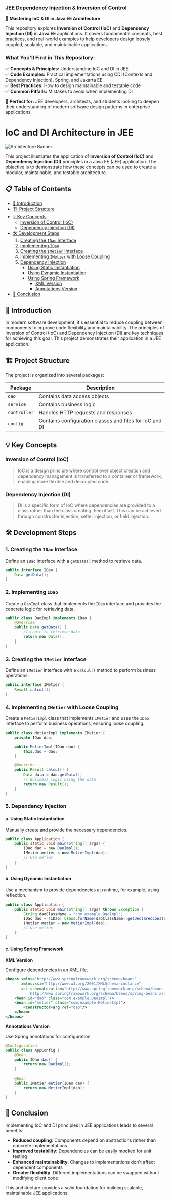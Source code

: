 ### **JEE Dependency Injection & Inversion of Control**  
🚀 **Mastering IoC & DI in Java EE Architecture**  

This repository explores **Inversion of Control (IoC)** and **Dependency Injection (DI)** in **Java EE** applications. It covers fundamental concepts, best practices, and real-world examples to help developers design loosely coupled, scalable, and maintainable applications.  

### **What You'll Find in This Repository:**  
✅ **Concepts & Principles:** Understanding IoC and DI in JEE  
✅ **Code Examples:** Practical implementations using CDI (Contexts and Dependency Injection), Spring, and Jakarta EE  
✅ **Best Practices:** How to design maintainable and testable code  
✅ **Common Pitfalls:** Mistakes to avoid when implementing DI  

🔗 **Perfect for:** JEE developers, architects, and students looking to deepen their understanding of modern software design patterns in enterprise applications.  

# IoC and DI Architecture in JEE

![Architecture Banner](https://via.placeholder.com/800x200/0077B6/FFFFFF?text=IoC+and+DI+Architecture+in+JEE)

This project illustrates the application of **Inversion of Control (IoC)** and **Dependency Injection (DI)** principles in a Java EE (JEE) application. The objective is to demonstrate how these concepts can be used to create a modular, maintainable, and testable architecture.

## 📋 Table of Contents

- [📌 Introduction](#introduction)
- [🏗️ Project Structure](#project-structure)
- [💡 Key Concepts](#key-concepts)
  - [Inversion of Control (IoC)](#inversion-of-control-ioc)
  - [Dependency Injection (DI)](#dependency-injection-di)
- [🛠️ Development Steps](#development-steps)
  1. [Creating the `IDao` Interface](#creating-the-idao-interface)
  2. [Implementing `IDao`](#implementing-idao)
  3. [Creating the `IMetier` Interface](#creating-the-imetier-interface)
  4. [Implementing `IMetier` with Loose Coupling](#implementing-imetier-with-loose-coupling)
  5. [Dependency Injection](#dependency-injection)
     - [Using Static Instantiation](#using-static-instantiation)
     - [Using Dynamic Instantiation](#using-dynamic-instantiation)
     - [Using Spring Framework](#using-spring-framework)
       - [XML Version](#xml-version)
       - [Annotations Version](#annotations-version)
- [🏁 Conclusion](#conclusion)

## 📌 Introduction

In modern software development, it's essential to reduce coupling between components to improve code flexibility and maintainability. The principles of Inversion of Control (IoC) and Dependency Injection (DI) are key techniques for achieving this goal. This project demonstrates their application in a JEE application.

## 🏗️ Project Structure

The project is organized into several packages:

| Package | Description |
|---------|-------------|
| `dao` | Contains data access objects |
| `service` | Contains business logic |
| `controller` | Handles HTTP requests and responses |
| `config` | Contains configuration classes and files for IoC and DI |

## 💡 Key Concepts

### Inversion of Control (IoC)

> IoC is a design principle where control over object creation and dependency management is transferred to a container or framework, enabling more flexible and decoupled code.

### Dependency Injection (DI)

> DI is a specific form of IoC where dependencies are provided to a class rather than the class creating them itself. This can be achieved through constructor injection, setter injection, or field injection.

## 🛠️ Development Steps

### 1. Creating the `IDao` Interface

Define an `IDao` interface with a `getData()` method to retrieve data.

```java
public interface IDao {
    Data getData();
}
```

### 2. Implementing `IDao`

Create a `DaoImpl` class that implements the `IDao` interface and provides the concrete logic for retrieving data.

```java
public class DaoImpl implements IDao {
    @Override
    public Data getData() {
        // Logic to retrieve data
        return new Data();
    }
}
```

### 3. Creating the `IMetier` Interface

Define an `IMetier` interface with a `calcul()` method to perform business operations.

```java
public interface IMetier {
    Result calcul();
}
```

### 4. Implementing `IMetier` with Loose Coupling

Create a `MetierImpl` class that implements `IMetier` and uses the `IDao` interface to perform business operations, ensuring loose coupling.

```java
public class MetierImpl implements IMetier {
    private IDao dao;

    public MetierImpl(IDao dao) {
        this.dao = dao;
    }

    @Override
    public Result calcul() {
        Data data = dao.getData();
        // Business logic using the data
        return new Result();
    }
}
```

### 5. Dependency Injection

#### a. Using Static Instantiation

Manually create and provide the necessary dependencies.

```java
public class Application {
    public static void main(String[] args) {
        IDao dao = new DaoImpl();
        IMetier metier = new MetierImpl(dao);
        // Use metier
    }
}
```

#### b. Using Dynamic Instantiation

Use a mechanism to provide dependencies at runtime, for example, using reflection.

```java
public class Application {
    public static void main(String[] args) throws Exception {
        String daoClassName = "com.example.DaoImpl";
        IDao dao = (IDao) Class.forName(daoClassName).getDeclaredConstructor().newInstance();
        IMetier metier = new MetierImpl(dao);
        // Use metier
    }
}
```

#### c. Using Spring Framework

**XML Version**

Configure dependencies in an XML file.

```xml
<beans xmlns="http://www.springframework.org/schema/beans"
       xmlns:xsi="http://www.w3.org/2001/XMLSchema-instance"
       xsi:schemaLocation="http://www.springframework.org/schema/beans
           http://www.springframework.org/schema/beans/spring-beans.xsd">
    <bean id="dao" class="com.example.DaoImpl"/>
    <bean id="metier" class="com.example.MetierImpl">
        <constructor-arg ref="dao"/>
    </bean>
</beans>
```

**Annotations Version**

Use Spring annotations for configuration.

```java
@Configuration
public class AppConfig {
    @Bean
    public IDao dao() {
        return new DaoImpl();
    }
    
    @Bean
    public IMetier metier(IDao dao) {
        return new MetierImpl(dao);
    }
}
```

## 🏁 Conclusion

Implementing IoC and DI principles in JEE applications leads to several benefits:

- **Reduced coupling**: Components depend on abstractions rather than concrete implementations
- **Improved testability**: Dependencies can be easily mocked for unit testing
- **Enhanced maintainability**: Changes to implementations don't affect dependent components
- **Greater flexibility**: Different implementations can be swapped without modifying client code

This architecture provides a solid foundation for building scalable, maintainable JEE applications.

